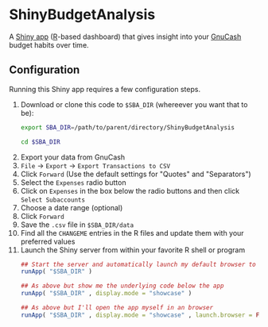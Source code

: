 ShinyBudgetAnalysis
===================

A [Shiny app](https://shiny.rstudio.com) ([R](https://www.r-project.org)-based dashboard) that gives insight into your [GnuCash](https://www.gnucash.org/) budget habits over time.


Configuration
-------------

Running this Shiny app requires a few configuration steps.

1. Download or clone this code to `$SBA_DIR` (whereever you want that to be):
   ```bash
   export SBA_DIR=/path/to/parent/directory/ShinyBudgetAnalysis
   
   cd $SBA_DIR
   ```
2. Export your data from GnuCash
  1. `File` -> `Export` -> `Export Transactions to CSV`
  2. Click `Forward` (Use the default settings for "Quotes" and "Separators")
  3. Select the `Expenses` radio button
  4. Click on `Expenses` in the box below the radio buttons and then click `Select Subaccounts`
  5. Choose a date range (optional)
  6. Click `Forward`
  7. Save the `.csv` file in `$SBA_DIR/data`
3. Find all the `CHANGEME` entries in the R files and update them with your preferred values
4. Launch the Shiny server from within your favorite R shell or program
   ```R
   ## Start the server and automatically launch my default browser to show the app
   runApp( "$SBA_DIR" )
   
   ## As above but show me the underlying code below the app
   runApp( "$SBA_DIR" , display.mode = "showcase" )
   
   ## As above but I'll open the app myself in an browser
   runApp( "$SBA_DIR" , display.mode = "showcase" , launch.browser = FALSE )
   ```

